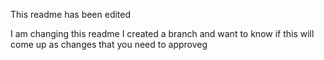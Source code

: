 This readme has been edited

I am changing this readme
I created a branch and want to know if this will come up as changes that you need to approveg
